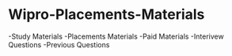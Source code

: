 # Wipro-Placements-Materials

-Study Materials
-Placements Materials
-Paid Materials
-Interivew Questions
-Previous Questions
